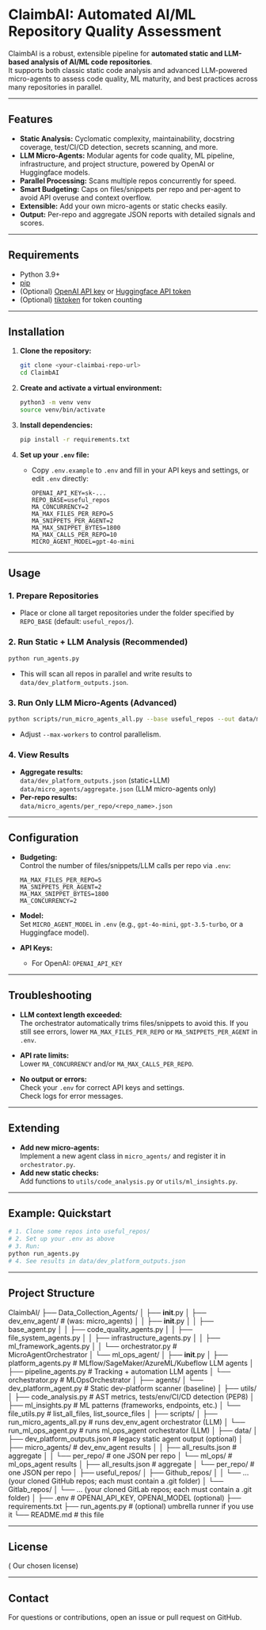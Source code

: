 # ClaimbAI: Automated AI/ML Repository Quality Assessment

ClaimbAI is a robust, extensible pipeline for **automated static and LLM-based analysis of AI/ML code repositories**.  
It supports both classic static code analysis and advanced LLM-powered micro-agents to assess code quality, ML maturity, and best practices across many repositories in parallel.

---

## Features

- **Static Analysis:** Cyclomatic complexity, maintainability, docstring coverage, test/CI/CD detection, secrets scanning, and more.
- **LLM Micro-Agents:** Modular agents for code quality, ML pipeline, infrastructure, and project structure, powered by OpenAI or Huggingface models.
- **Parallel Processing:** Scans multiple repos concurrently for speed.
- **Smart Budgeting:** Caps on files/snippets per repo and per-agent to avoid API overuse and context overflow.
- **Extensible:** Add your own micro-agents or static checks easily.
- **Output:** Per-repo and aggregate JSON reports with detailed signals and scores.

---

## Requirements

- Python 3.9+
- [pip](https://pip.pypa.io/en/stable/)
- (Optional) [OpenAI API key](https://platform.openai.com/account/api-keys) or [Huggingface API token](https://huggingface.co/settings/tokens)
- (Optional) [tiktoken](https://github.com/openai/tiktoken) for token counting

---

## Installation

1. **Clone the repository:**
   ```sh
   git clone <your-claimbai-repo-url>
   cd ClaimbAI
   ```

2. **Create and activate a virtual environment:**
   ```sh
   python3 -m venv venv
   source venv/bin/activate
   ```

3. **Install dependencies:**
   ```sh
   pip install -r requirements.txt
   ```

4. **Set up your `.env` file:**
   - Copy `.env.example` to `.env` and fill in your API keys and settings, or edit `.env` directly:
     ```
     OPENAI_API_KEY=sk-...
     REPO_BASE=useful_repos
     MA_CONCURRENCY=2
     MA_MAX_FILES_PER_REPO=5
     MA_SNIPPETS_PER_AGENT=2
     MA_MAX_SNIPPET_BYTES=1800
     MA_MAX_CALLS_PER_REPO=10
     MICRO_AGENT_MODEL=gpt-4o-mini
     ```

---

## Usage

### **1. Prepare Repositories**

- Place or clone all target repositories under the folder specified by `REPO_BASE` (default: `useful_repos/`).

### **2. Run Static + LLM Analysis (Recommended)**

```sh
python run_agents.py
```
- This will scan all repos in parallel and write results to `data/dev_platform_outputs.json`.

### **3. Run Only LLM Micro-Agents (Advanced)**

```sh
python scripts/run_micro_agents_all.py --base useful_repos --out data/micro_agents/aggregate.json --per-repo-dir data/micro_agents/per_repo
```
- Adjust `--max-workers` to control parallelism.

### **4. View Results**

- **Aggregate results:**  
  `data/dev_platform_outputs.json` (static+LLM)  
  `data/micro_agents/aggregate.json` (LLM micro-agents only)
- **Per-repo results:**  
  `data/micro_agents/per_repo/<repo_name>.json`

---

## Configuration

- **Budgeting:**  
  Control the number of files/snippets/LLM calls per repo via `.env`:
  ```
  MA_MAX_FILES_PER_REPO=5
  MA_SNIPPETS_PER_AGENT=2
  MA_MAX_SNIPPET_BYTES=1800
  MA_CONCURRENCY=2
  ```
- **Model:**  
  Set `MICRO_AGENT_MODEL` in `.env` (e.g., `gpt-4o-mini`, `gpt-3.5-turbo`, or a Huggingface model).

- **API Keys:**  
  - For OpenAI: `OPENAI_API_KEY`

---

## Troubleshooting

- **LLM context length exceeded:**  
  The orchestrator automatically trims files/snippets to avoid this. If you still see errors, lower `MA_MAX_FILES_PER_REPO` or `MA_SNIPPETS_PER_AGENT` in `.env`.

- **API rate limits:**  
  Lower `MA_CONCURRENCY` and/or `MA_MAX_CALLS_PER_REPO`.

- **No output or errors:**  
  Check your `.env` for correct API keys and settings.  
  Check logs for error messages.

---

## Extending

- **Add new micro-agents:**  
  Implement a new agent class in `micro_agents/` and register it in `orchestrator.py`.
- **Add new static checks:**  
  Add functions to `utils/code_analysis.py` or `utils/ml_insights.py`.

---

## Example: Quickstart

```sh
# 1. Clone some repos into useful_repos/
# 2. Set up your .env as above
# 3. Run:
python run_agents.py
# 4. See results in data/dev_platform_outputs.json
```

---

## Project Structure

ClaimbAI/
├── Data_Collection_Agents/
│   ├── __init__.py
│   ├── dev_env_agent/                 # (was: micro_agents)
│   │   ├── __init__.py
│   │   ├── base_agent.py
│   │   ├── code_quality_agents.py
│   │   ├── file_system_agents.py
│   │   ├── infrastructure_agents.py
│   │   ├── ml_framework_agents.py
│   │   └── orchestrator.py            # MicroAgentOrchestrator
│   └── ml_ops_agent/
│       ├── __init__.py
│       ├── platform_agents.py         # MLflow/SageMaker/AzureML/Kubeflow LLM agents
│       ├── pipeline_agents.py         # Tracking + automation LLM agents
│       └── orchestrator.py            # MLOpsOrchestrator
│
├── agents/
│   └── dev_platform_agent.py          # Static dev-platform scanner (baseline)
│
├── utils/
│   ├── code_analysis.py               # AST metrics, tests/env/CI/CD detection (PEP8)
│   ├── ml_insights.py                 # ML patterns (frameworks, endpoints, etc.)
│   └── file_utils.py                  # list_all_files, list_source_files
│
├── scripts/
│   ├── run_micro_agents_all.py        # runs dev_env_agent orchestrator (LLM)
│   └── run_ml_ops_agent.py            # runs ml_ops_agent orchestrator (LLM)
│
├── data/
│   ├── dev_platform_outputs.json      # legacy static agent output (optional)
│   ├── micro_agents/                  # dev_env_agent results
│   │   ├── all_results.json           # aggregate
│   │   └── per_repo/                  # one JSON per repo
│   └── ml_ops/                        # ml_ops_agent results
│       ├── all_results.json           # aggregate
│       └── per_repo/                  # one JSON per repo
│
├── useful_repos/
│   ├── Github_repos/
│   │   └── ... (your cloned GitHub repos; each must contain a .git folder)
│   └── Gitlab_repos/
│       └── ... (your cloned GitLab repos; each must contain a .git folder)
│
├── .env                               # OPENAI_API_KEY, OPENAI_MODEL (optional)
├── requirements.txt
├── run_agents.py                      # (optional) umbrella runner if you use it
└── README.md                          # this file


---

## License

( Our chosen license)

---

## Contact

For questions or contributions, open an issue or pull request on GitHub.
